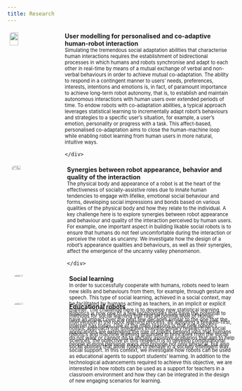 ```yaml
---
title: Research
---
```

<style>
.iconDetails {
	float:left; 
	width:20%;
    	height:20%;
	max-height:150px;
	max-width:150px; 
	border-radius: 5px;
} 

.container {
    width:100%;
    height:24%;
    padding:1%;
}
h4 {
    margin:0px;
}
</style>

<script>
function toggleAbstract(btn) {
    var x = btn.nextElementSibling;
    if (x.innerHTML === "") {
        x.innerHTML = x.getAttribute("text");
    } else {
        x.innerHTML = "";
    }
}
</script>

<div class='container'>
    <div>
	<img src='{{ site.url }}images/research-modeling.jpg' class='iconDetails'>
    </div>  
    <div style='margin-left:25%;'>
    <h4>User modelling for personalised and co-adaptive human-robot interaction</h4>
    <div style="font-size:.8em"> Simulating the tremendous social adaptation abilities that characterise human interactions requires the establishment of bidirectional processes in which humans and robots synchronise and adapt to each other in real-time by means of a mutual exchange of verbal and non-verbal behaviours in order to achieve mutual co-adaptation. The ability to respond in a contingent manner to users’ needs, preferences, interests, intentions and emotions is, in fact, of paramount importance to achieve long-term robot autonomy, that is, to establish and maintain autonomous interactions with human users over extended periods of time. To endow robots with co-adaptation abilities, a typical approach leverages statistical learning to incrementally adapt robot’s behaviours and strategies to a specific user’s situation, for example, a user’s emotion, personality or progress with a task. This affect-based, personalised co-adaptation aims to close the human-machine loop while enabling robot learning from human users in more natural, intuitive ways.</div>

    </div>
</div>

<div class='container'>
    <div>
	<img src='{{ site.url }}images/research-synergies.jpg' class='iconDetails'>
    </div>  
    <div style='margin-left:25%;'>
    <h4>Synergies between robot appearance, behavior and quality of the interaction</h4>
    <div style="font-size:.8em"> The physical body and appearance of a robot is at the heart of the effectiveness of socially-assistive roles due to innate human tendencies to engage with lifelike, emotional social behaviour and forms, developing social impressions and bonds based on various qualities of the physical body and how they relate to the individual. A key challenge here is to explore synergies between robot appearance and behaviour and quality of the interaction perceived by human users. For example, one important aspect in building likable social robots is to ensure that humans do not feel uncomfortable during the interaction or perceive the robot as uncanny. We investigate how the design of a robot’s appearance qualities and behaviours, as well as their synergies, affect the emergence of the uncanny valley phenomenon.</div>

    </div>
</div>

<div class='container'>
    <div>
	<img src='{{ site.url }}images/research-social.jpg' class='iconDetails'>
    </div>  
    <div style='margin-left:25%;'>
	<h4>Social learning</h4>
	<div style="font-size:.8em"> In order to successfully cooperate with humans, robots need to learn new skills and behaviours from them, for example, through gesture and speech. This type of social learning, achieved in a social context, may be facilitated by humans acting as teachers, in an implicit or explicit manner. The challenge here is to develop new statistical learning methods for social learning that find an optimal level of human intervention in the robot learning process. By adopting a breadth-first, holistic approach that integrates interdisciplinary research on social robotics and machine learning grounded in principles from the social sciences, the objective of this research is to develop computational social abilities that allow robots to behave in a socially intelligent way.</div>
    </div>
</div>

<div class='container'>
    <div>
	<img src='{{ site.url }}images/research-education.jpg' class='iconDetails'>
    </div>  
    <div style='margin-left:25%;'>
	<h4>Educational robots</h4>
	<div style="font-size:.8em"> Robotics is now one of a few technologies that have the potential to have an impact over the next few decades similar to the one that the Internet has today. One of the main reasons is that new robotics applications are extending the role of robots beyond jobs that humans do not want or cannot do to socially assistive scenarios that aim to help people in more personal ways and provide not only physical, but also social support. In this context, we investigate how robots can be used as educational agents to support students’ learning. In addition to the technological advancements required to achieve this objective, we are interested in how robots can be used as a support for teachers in a classroom environment and how they can be integrated in the design of new engaging scenarios for learning.</div>
    </div>
</div>
